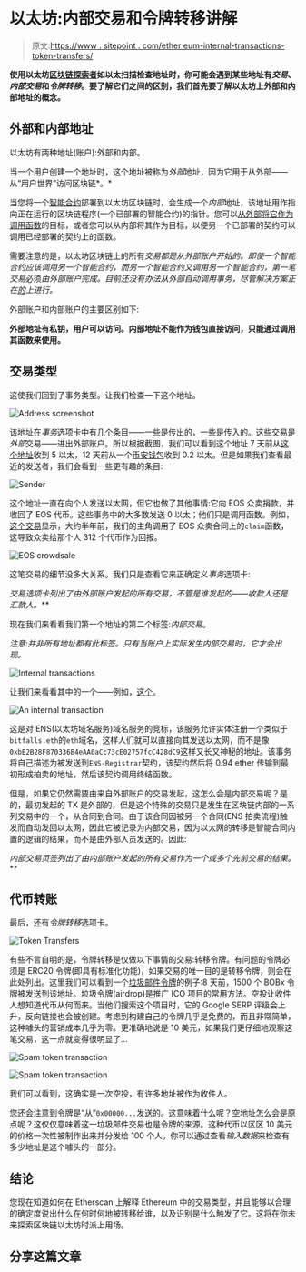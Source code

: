 # 以太坊:内部交易和令牌转移讲解

> 原文:[https://www . sitepoint . com/ether eum-internal-transactions-token-transfers/](https://www.sitepoint.com/ethereum-internal-transactions-token-transfers/)

**使用以太坊[区块链探索者](https://bitfalls.com/2017/10/03/read-bitcoin-blockchain-data-blockexplorer/)如以太扫描检查地址时，你可能会遇到某些地址有*交易*、*内部交易*和*令牌转移*。要了解它们之间的区别，我们首先要了解以太坊上外部和内部地址的概念。**

## 外部和内部地址

以太坊有两种地址(账户):外部和内部。

当一个用户创建一个地址时，这个地址被称为*外部*地址，因为它用于从外部——从“用户世界”访问区块链*。*

当您将一个[智能合约](https://bitfalls.com/2018/03/31/solidity-development-crash-course-building-blockchain-raffle/)部署到以太坊区块链时，会生成一个*内部*地址，该地址用作指向正在运行的区块链程序(一个已部署的智能合约)的指针。您可以[从外部将它作为调用函数](https://bitfalls.com/2018/04/08/how-to-call-ethereum-smart-contract-functions/)的目标，或者您可以从内部将其作为目标，以便另一个已部署的契约可以调用已经部署的契约上的函数。

需要注意的是，以太坊区块链上的所有*交易都是从外部账户开始的。即使一个智能合约应该调用另一个智能合约，而另一个智能合约又调用另一个智能合约，第一笔交易*必须*由外部账户完成。目前还没有办法从外部自动调用事务，尽管解决方案正在[的](http://www.ethereum-alarm-clock.com/)上进行。*

外部账户和内部账户的主要区别如下:

**外部地址有私钥，用户可以访问。内部地址不能作为钱包直接访问，只能通过调用其函数来使用。**

## 交易类型

这使我们回到了事务类型。让我们检查一下这个地址。

![Address screenshot](../Images/14353024ffb6edb773c1587245316ab0.png)

该地址在*事务*选项卡中有几个条目——一些是传出的，一些是传入的。这些交易是*外部*交易——进出外部账户。所以根据截图，我们可以看到这个地址 7 天前从[这个地址](https://etherscan.io/address/0x14138ccf3a82375adfd53842d4959ece91a99582)收到 5 以太，12 天前从一个[币安钱包](https://etherscan.io/address/0x3f5ce5fbfe3e9af3971dd833d26ba9b5c936f0be)收到 0.2 以太。但是如果我们查看最近的发送者，我们会看到一些更有趣的条目:

![Sender](../Images/bfd6389a366e1c1ec0c3b3eeefe3d563.png)

这个地址一直在向个人发送以太网，但它也做了其他事情:它向 EOS 众卖捐款，并收回了 EOS 代币。这些事务中的大多数发送 0 以太；他们只是调用函数。例如，[这个交易](https://etherscan.io/tx/0x78df7d4fccd7a7c4955c001f75cdb537360ae57eb673ae0712628f126bd58ee2)显示，大约半年前，我们的主角调用了 EOS 众卖合同上的`claim`函数，这导致众卖给那个人 312 个代币作为回报。

![EOS crowdsale](../Images/8fee72e46f89edf52112514c2b1025db.png)

这笔交易的细节没多大关系。我们只是查看它来正确定义*事务*选项卡:

***交易*选项卡列出了由外部账户发起的所有交易*，不管是谁发起的——收款人还是汇款人。***

现在我们来看看我们第一个地址的第二个标签:*内部交易*。

*注意:并非所有地址都有此标签。只有当账户上实际发生内部交易时，它才会出现。*

![Internal transactions](../Images/936252a2f2eb3177957bbfb6276b3070.png)

让我们来看看其中的一个——例如，[这个](https://etherscan.io/tx/0x4870ac83c8ae6cecc10b6c11d961f5d710124afa6a2d8f38cae54f1b71de8ce6)。

![An internal transaction](../Images/874011fa544756dc427d088d4698c50d.png)

这是对 ENS(以太坊域名服务)域名服务的竞标，该服务允许实体注册一个类似于`bitfalls.eth`的`eth`域名，这样人们就可以直接向其发送以太网，而不是像`0xbE2B28F870336B4eAA0aCc73cE02757fcC428dC9`这样又长又神秘的地址。该事务将自己描述为被发送到`ENS-Registrar`契约，该契约然后将 0.94 ether 传输到最初形成拍卖的地址，然后该契约调用终结函数。

但是，如果它仍然需要由来自外部账户的交易发起，这怎么会是内部交易呢？是的，最初发起的 TX 是外部的，但是这个特殊的交易只是发生在区块链内部的一系列交易中的一个，从合同到合同。由于该合同因被另一个合同(ENS 拍卖流程)触发而自动发回以太网，因此它被记录为内部交易，因为以太网的转移是智能合同内置的逻辑的结果，而不是由外部人员发送的。因此:

***内部交易*页签列出了由内部账户发起的所有交易*作为一个或多个先前交易的结果。***

## 代币转账

最后，还有*令牌转移*选项卡。

![Token Transfers](../Images/f2a9cd650818861e8385d675b31a42b9.png)

有些不言自明的是，令牌转移是仅做以下事情的交易:转移令牌。有问题的令牌必须是 ERC20 令牌(即具有标准化功能)，如果交易的唯一目的是转移令牌，则会在此处列出。这里我们可以看到一个[垃圾邮件令牌](https://etherscan.io/tx/0xed10034aaee1539c24351da6bcb376388db8efc06f9724fa12f84c2fe0840793)的例子:8 天前，1500 个 BOBx 令牌被发送到该地址。垃圾令牌(airdrop)是推广 ICO 项目的常用方法。空投让收件人想知道代币从何而来。当他们搜索这个项目时，它的 Google SERP 评级会上升，反向链接也会被创建。考虑到构建自己的令牌几乎是免费的，而且非常简单，这种噱头的营销成本几乎为零。更准确地说是 10 美元，如果我们更仔细地观察这笔交易，这一点就变得很明显了…

![Spam token transaction](../Images/e371dbadedb524ad75d50057ad69befa.png)

![Spam token transaction](../Images/c8e3db6a279644c04499baf27110acf9.png)

我们可以看到，这确实是一次空投，有许多地址被作为收件人。

您还会注意到令牌是“从”`0x00000...`发送的。这意味着什么呢？空地址怎么会是原点呢？这仅仅意味着这一垃圾邮件交易也是令牌的来源。这种代币以区区 10 美元的价格一次性被制作出来并分发给 100 个人。你可以通过查看*输入数据*来检查有多少地址是这个噱头的一部分。

## 结论

您现在知道如何在 Etherscan 上解释 Ethereum 中的交易类型，并且能够以合理的确定度说出什么在何时何地被转移给谁，以及识别是什么触发了它。这将在你未来探索区块链以太坊时派上用场。

## 分享这篇文章